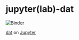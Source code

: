 # jupyter(lab)-dat

[![Binder](https://mybinder.org/badge_logo.svg)](https://mybinder.org/v2/gh/deathbeds/jupyterlab-dat/master?urlpath=lab)

[dat](https://dat.foundation) on [Jupyter](https://jupyter.org)
